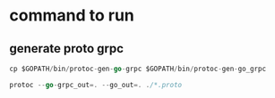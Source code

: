 # command to run

## generate proto grpc
```go
cp $GOPATH/bin/protoc-gen-go-grpc $GOPATH/bin/protoc-gen-go_grpc

protoc --go-grpc_out=. --go_out=. ./*.proto
```